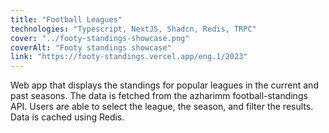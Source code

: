 ```yaml
---
title: "Football Leagues"
technologies: "Typescript, NextJS, Shadcn, Redis, TRPC"
cover: "../footy-standings-showcase.png"
coverAlt: "Footy standings showcase"
link: "https://footy-standings.vercel.app/eng.1/2023"
---
```


Web app that displays the standings for popular leagues in the current and past seasons. The data is fetched from the azharimm football-standings API. Users are able to select the league, the season, and filter the results. Data is cached using Redis.
